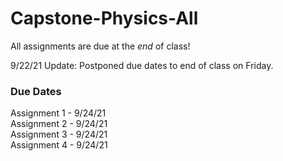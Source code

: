 # Capstone-Physics-All

All assignments are due at the *end* of class! 

9/22/21 Update: Postponed due dates to end of class on Friday. 

### Due Dates
Assignment 1 - 9/24/21 \
Assignment 2 - 9/24/21 \
Assignment 3 - 9/24/21 \
Assignment 4 - 9/24/21 

